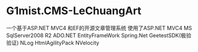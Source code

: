 # G1mist.CMS-LeChuangArt
一个基于ASP.NET MVC4 和EF的开源文章管理系统
使用了ASP.NET MVC4
MS SqlServer2008 R2
ADO.NET EntityFrameWork
Spring.Net
GeetestSDK(极验验证)
NLog
HtmlAgilityPack
NVelocity
